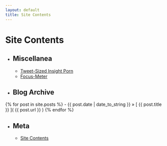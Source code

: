 ```yaml
---
layout: default
title: Site Contents
---
```


# Site Contents

- ## Miscellanea
    - [Tweet-Sized Insight Porn](../insight)
    - [Focus-Meter](../focus-meter)

- ## Blog Archive
{% for post in site.posts %}
    - {{ post.date | date_to_string }} &raquo; [ {{ post.title }} ]( {{ post.url }} )
{% endfor %}

    
- ## Meta
    - [Site Contents]()
    